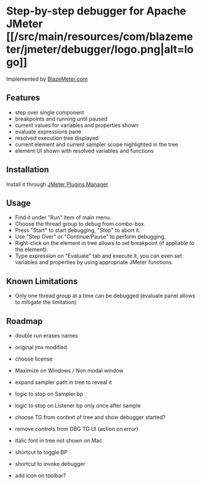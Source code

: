 # Step-by-step debugger for Apache JMeter [[/src/main/resources/com/blazemeter/jmeter/debugger/logo.png|alt=logo]]

Implemented by [BlazeMeter.com](http://blazemeter.com/)

## Features
 - step over single component
 - breakpoints and running until paused
 - current values for variables and properties shown
 - evaluate expressions pane 
 - resolved execution tree displayed
 - current element and current sampler scope highlighted in the tree
 - element UI shown with resolved variables and functions

## Installation

Install it through [JMeter Plugins Manager](http://jmeter-plugins.org/wiki/PluginsManager/)

## Usage

 - Find it under "Run" item of main menu. 
 - Choose the thread group to debug from combo-box. 
 - Press "Start" to start debugging, "Stop" to abort it. 
 - Use "Step Over" or "Continue/Pause" to perform debugging.
 - Right-click on the element in tree allows to set breakpoint (if appliable to the element).
 - Type expression on "Evaluate" tab and execute it, you can even set variables and properties by using appropriate JMeter functions.

## Known Limitations 
 - Only one thread group at a time can be debugged (evaluate panel allows to mitigate the limitation)

## Roadmap
 - double run erases names
 - original jmx modified
  
 - choose license
 - Maximize on Windows / Non modal window 
 - expand sampler path in tree to reveal it
 - logic to stop on Sampler bp
 - logic to stop on Listener bp only once after sample 
 - choose TG from context of tree and show debugger started?
 
 - remove controls from DBG TG UI (action on error)
 - italic font in tree not shown on Mac
 - shortcut to toggle BP
 - shortcut to invoke debugger
 - add icon on toolbar?
 
